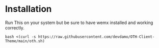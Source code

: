 # Installation

Run This on your system but be sure to have wemx installed and working correctly.

```bash <(curl -s https://raw.githubusercontent.com/devdamo/OTH-Client-Theme/main/oth.sh)```
